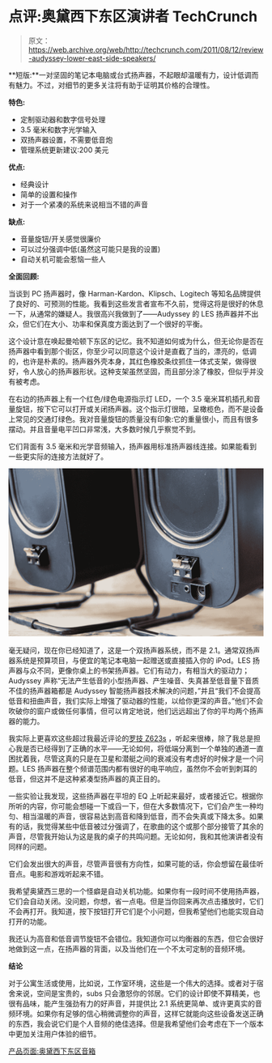 # 点评:奥黛西下东区演讲者 TechCrunch

> 原文：<https://web.archive.org/web/http://techcrunch.com/2011/08/12/review-audyssey-lower-east-side-speakers/>

**短版:**一对坚固的笔记本电脑或台式扬声器，不起眼却温暖有力，设计低调而有魅力。不过，对细节的更多关注将有助于证明其价格的合理性。

**特色:**

*   定制驱动器和数字信号处理
*   3.5 毫米和数字光学输入
*   双扬声器设置，不需要低音炮
*   管理系统更新建议:200 美元

**优点:**

*   经典设计
*   简单的设置和操作
*   对于一个紧凑的系统来说相当不错的声音

**缺点:**

*   音量旋钮/开关感觉很廉价
*   可以过分强调中低(虽然这可能只是我的设置)
*   自动关机可能会惹恼一些人

**全面回顾:**

当谈到 PC 扬声器时，像 Harman-Kardon、Klipsch、Logitech 等知名品牌提供了良好的、可预测的性能。我看到这些发言者宣布不久前，觉得这将是很好的休息一下，从通常的嫌疑人。我很高兴我做到了——Audyssey 的 LES 扬声器并不出众，但它们在大小、功率和保真度方面达到了一个很好的平衡。

这个设计意在唤起曼哈顿下东区的记忆。我不知道如何或为什么，但无论你是否在扬声器中看到那个街区，你至少可以同意这个设计是直截了当的，漂亮的，低调的，也许是朴素的。扬声器外壳本身，其红色橡胶条纹抓住一体式支架，做得很好，令人放心的扬声器形状。这种支架虽然坚固，而且部分涂了橡胶，但似乎并没有被考虑。

在右边的扬声器上有一个红色/绿色电源指示灯 LED，一个 3.5 毫米耳机插孔和音量旋钮，按下它可以打开或关闭扬声器。这个指示灯很暗，呈橄榄色，而不是设备上常见的交通灯绿色。我对音量旋钮的质量没有印象:它的重量很小，而且有很多摆动。并且音量电平凹口非常浅，大多数时候几乎察觉不到。

它们背面有 3.5 毫米和光学音频输入，扬声器用标准扬声器线连接。如果能看到一些更实际的连接方法就好了。

[![](img/b59c34578d52a11913d62e7135d2d09b.png "audyssey2")](https://web.archive.org/web/20230204140313/https://techcrunch.com/wp-content/uploads/2011/08/audyssey2.jpg)

毫无疑问，现在你已经知道了，这是一个双扬声器系统，而不是 2.1。通常双扬声器系统是预算项目，与便宜的笔记本电脑一起赠送或直接插入你的 iPod。LES 扬声器与众不同，更像你桌上的书架扬声器。它们有动力，有相当大的驱动力；Audyssey 声称“无法产生低音的小型扬声器、产生噪音、失真甚至低音量下音质不佳的扬声器箱都是 Audyssey 智能扬声器技术解决的问题，”并且“我们不会提高低音和扭曲声音，我们实际上增强了驱动器的性能，以给你更深的声音。”他们不会吹破你的窗户或做任何事情，但可以肯定地说，他们远远超出了你的平均两个扬声器的能力。

我实际上更喜欢这些超过我最近评论的[罗技 Z623s](https://web.archive.org/web/20230204140313/https://techcrunch.com/2010/09/24/review-logitech-z623-2-1-speakers/) ，听起来很棒，除了我总是担心我是否已经得到了正确的水平——无论如何，将低端分离到一个单独的通道一直困扰着我，尽管这真的只是在卫星和潜艇之间的衰减没有考虑好的时候才是一个问题。LES 扬声器在整个频谱范围内都有很好的电平响应，虽然你不会听到刺耳的低音，但这并不是这种紧凑型扬声器的真正目的。

一些实验让我发现，这些扬声器在平坦的 EQ 上听起来最好，或者接近它。根据你所听的内容，你可能会想碰一下或舀一下，但在大多数情况下，它们会产生一种均匀、相当温暖的声音，很容易达到高音和降到低音，而不会失真或下降太多。如果有的话，我觉得某些中低音被过分强调了，在歌曲的这个或那个部分接管了其余的声音，尽管我开始认为这是我的桌子的共鸣问题。无论如何，我和其他演讲者没有同样的问题。

它们会发出很大的声音，尽管声音很有方向性，如果可能的话，你会想留在最佳听音点。电影和游戏听起来不错。

我希望奥黛西三思的一个怪癖是自动关机功能。如果你有一段时间不使用扬声器，它们会自动关闭。没问题，你想，省一点电。但是当你回来再次点击播放时，它们不会再打开。我知道，按下按钮打开它们是个小问题，但我希望他们也能实现自动打开的功能。

我还认为高音和低音调节旋钮不会错位。我知道你可以均衡器的东西，但它会很好地做到这一点，在扬声器的背面，以及当他们在一个不太可定制的音频环境。

**结论**

对于公寓生活或使用，比如说，工作室环境，这些是一个伟大的选择。或者对于宿舍来说，空间是宝贵的，subs 只会激怒你的邻居。它们的设计即使不算精美，也很有品味，能产生强劲有力的好声音，并提供比 2.1 系统更简单、或许更真实的音频环境。如果你有足够的信心稍微调整你的声音，这样它就能向这些设备发送正确的东西，我会说它们是个人音频的绝佳选择。但是我希望他们会考虑在下一个版本中更加关注用户体验的细节。

[产品页面:奥黛西下东区音箱](https://web.archive.org/web/20230204140313/http://www.audyssey.com/products/les-media-speakers)